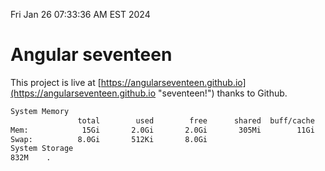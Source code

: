 Fri Jan 26 07:33:36 AM EST 2024

# Angular seventeen


This project is live at [https://angularseventeen.github.io](https://angularseventeen.github.io "seventeen!") thanks to Github.

```bash
System Memory
               total        used        free      shared  buff/cache   available
Mem:            15Gi       2.0Gi       2.0Gi       305Mi        11Gi        13Gi
Swap:          8.0Gi       512Ki       8.0Gi
System Storage
832M	.
```
